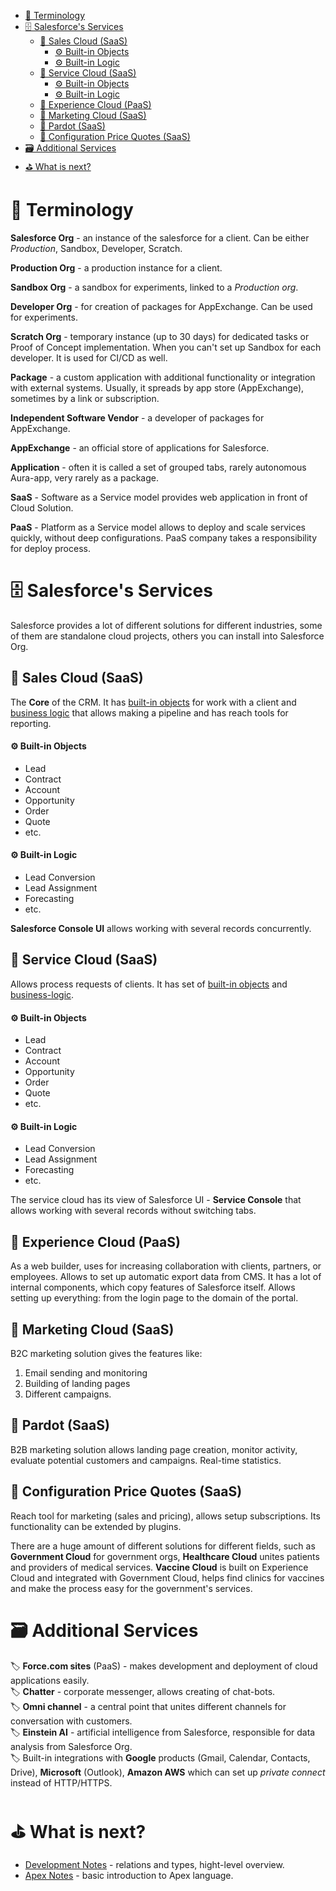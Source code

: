 <!--ts-->
- [📖 Terminology](#-terminology)
- [🗄 Salesforce's Services](#-salesforces-services)
  - [🧩 Sales Cloud (SaaS)](#-sales-cloud-saas)
      - [⚙️ Built-in Objects](#️-built-in-objects)
      - [⚙️ Built-in Logic](#️-built-in-logic)
  - [🧩 Service Cloud (SaaS)](#-service-cloud-saas)
      - [⚙️ Built-in Objects](#️-built-in-objects-1)
      - [⚙️ Built-in Logic](#️-built-in-logic-1)
  - [🧩 Experience Cloud (PaaS)](#-experience-cloud-paas)
  - [🧩 Marketing Cloud (SaaS)](#-marketing-cloud-saas)
  - [🧩 Pardot (SaaS)](#-pardot-saas)
  - [🧩 Configuration Price Quotes (SaaS)](#-configuration-price-quotes-saas)
- [🗃 Additional Services](#-additional-services)
- [⛳️ What is next?](#️-what-is-next)
<!--te-->

# 📖 Terminology

**Salesforce Org** - an instance of the salesforce for a client. Can be either _Production_, Sandbox, Developer, Scratch.

**Production Org** - a production instance for a client.

**Sandbox Org** - a sandbox for experiments, linked to a _Production org_.

**Developer Org** - for creation of packages for AppExchange. Can be used for experiments.

**Scratch Org** - temporary instance (up to 30 days) for dedicated tasks or Proof of Concept implementation. When you can't set up Sandbox for each developer. It is used for CI/CD as well.

**Package** - a custom application with additional functionality or integration with external systems. Usually, it spreads by app store (AppExchange), sometimes by a link or subscription.

**Independent Software Vendor** - a developer of packages for AppExchange.

**AppExchange** - an official store of applications for Salesforce.

**Application** - often it is called a set of grouped tabs, rarely autonomous Aura-app, very rarely as a package.

**SaaS** - Software as a Service model provides web application in front of Cloud Solution.

**PaaS** - Platform as a Service model allows to deploy and scale services quickly, without deep configurations. PaaS company takes a responsibility for deploy process.

# 🗄 Salesforce's Services

Salesforce provides a lot of different solutions for different industries, some of them are standalone cloud projects, others you can install into Salesforce Org.

## 🧩 Sales Cloud (SaaS)

 The **Core** of the CRM. It has [built-in objects](#built-in-objects-sales) for work with a client and [business logic](#built-in-logic-sales) that allows making a pipeline and has reach tools for reporting.

#### ⚙️ Built-in Objects

 - Lead
 - Contract
 - Account
 - Opportunity
 - Order
 - Quote
 - etc.

#### ⚙️ Built-in Logic

 - Lead Conversion
 - Lead Assignment
 - Forecasting
 - etc.
 
 **Salesforce Console UI** allows working with several records concurrently.

## 🧩 Service Cloud (SaaS)

 Allows process requests of clients. It has set of [built-in objects](#built-in-objects-service) and [business-logic](#built-in-logic-service).

#### ⚙️ Built-in Objects

 - Lead
 - Contract
 - Account
 - Opportunity
 - Order
 - Quote
 - etc.

#### ⚙️ Built-in Logic

 - Lead Conversion
 - Lead Assignment
 - Forecasting
 - etc.

 The service cloud has its view of Salesforce UI - **Service Console** that allows working with several records without switching tabs.

## 🧩 Experience Cloud (PaaS)

As a web builder, uses for increasing collaboration with clients, partners, or employees. Allows to set up automatic export data from CMS. It has a lot of internal components, which copy features of Salesforce itself. Allows setting up everything: from the login page to the domain of the portal.

## 🧩 Marketing Cloud (SaaS)

B2C marketing solution gives the features like:

1. Email sending and monitoring
2. Building of landing pages
3. Different campaigns.

## 🧩 Pardot (SaaS)

B2B marketing solution allows landing page creation, monitor activity, evaluate potential customers and campaigns. Real-time statistics.

## 🧩 Configuration Price Quotes (SaaS)

Reach tool for marketing (sales and pricing), allows setup subscriptions. Its functionality can be extended by plugins.

There are a huge amount of different solutions for different fields, such as **Government Cloud** for government orgs, **Healthcare Cloud** unites patients and providers of medical services. **Vaccine Cloud** is built on Experience Cloud and integrated with Government Cloud, helps find clinics for vaccines and make the process easy for the government's services.

# 🗃 Additional Services

🏷️ **Force.com sites** (PaaS) - makes development and deployment of cloud applications easily.\
🏷️ **Chatter** - corporate messenger, allows creating of chat-bots.\
🏷️ **Omni channel** - a central point that unites different channels for conversation with customers.\
🏷️ **Einstein AI** - artificial intelligence from Salesforce, responsible for data analysis from Salesforce Org.\
🏷️ Built-in integrations with **Google** products (Gmail, Calendar, Contacts, Drive), **Microsoft** (Outlook), **Amazon AWS** which can set up _private connect_ instead of HTTP/HTTPS.

# ⛳️ What is next?
- [Development Notes](content/development.md) - relations and types, hight-level overview.
- [Apex Notes](content/apex.md) - basic introduction to Apex language.